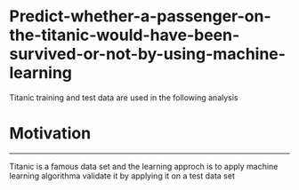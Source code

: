 # Predict-whether-a-passenger-on-the-titanic-would-have-been-survived-or-not-by-using-machine-learning
Titanic training and test data are used in the following analysis
# Motivation
***
Titanic is a famous data set and the learning approch is to apply machine learning algorithma validate it by applying it on a test data set
